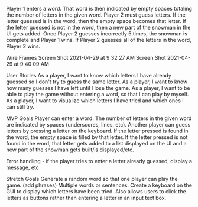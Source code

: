 Player 1 enters a word. That word is then indicated by empty spaces totaling the number of letters in the given word. Player 2 must guess letters. If the letter guessed is in the word, then the empty space becomes that letter. If the letter guessed is not in the word, then a new part of the snowman in the UI gets added. Once Player 2 guesses incorrectly 5 times, the snowman is complete and Player 1 wins. If Player 2 guesses all of the letters in the word, Player 2 wins.

Wire Frames
Screen Shot 2021-04-29 at 9 32 27 AM
Screen Shot 2021-04-29 at 9 40 09 AM

User Stories
As a player, I want to know which letters I have already guessed so I don't try to guess the same letter.
As a player, I want to know how many guesses I have left until I lose the game.
As a player, I want to be able to play the game without entering a word, so that I can play by myself.
As a player, I want to visualize which letters I have tried and which ones I can still try.

MVP Goals
Player can enter a word. The number of letters in the given word are indicated by spaces (underscores, lines, etc). Another player can guess letters by pressing a letter on the keyboard. If the letter pressed is found in the word, the empty space is filled by that letter. If the letter pressed is not found in the word, that letter gets added to a list displayed on the UI and a new part of the snowman gets built/is displayed/etc.

Error handling - if the player tries to enter a letter already guessed, display a message, etc

Stretch Goals
Generate a random word so that one player can play the game. (add phrases)
Multiple words or sentences.
Create a keyboard on the GUI to display which letters have been tried. Also allows users to click the letters as buttons rather than entering a letter in an input text box.
